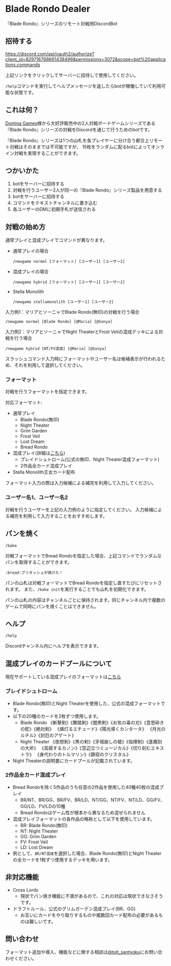 # Blade Rondo Dealer
『Blade Rondo』シリーズのリモート対戦用DiscordBot

## 招待する
https://discord.com/api/oauth2/authorize?client_id=829716768661438496&permissions=3072&scope=bot%20applications.commands

上記リンクをクリックしてサーバーに招待して使用してください。

`/help`コマンドを実行してヘルプメッセージを返したらbotが稼働していて利用可能な状態です。

## これは何？
[Domina Games](https://www.dominagames.com/)様から大好評販売中の2人対戦ボードゲームシリーズである
『Blade Rondo』シリーズの対戦をDiscordを通じて行うためのbotです。

『Blade Rondo』シリーズは1つの山札を各プレイヤーに分け合う都合上リモート対戦はそのままでは不可能ですが、
15枚をランダムに配るbotによってオンライン対戦を実現することができます。


## つかいかた
1. botをサーバーに招待する
1. 対戦を行うユーザー2人が同一の『Blade Rondo』シリーズ製品を用意する
1. botをサーバーに招待する
1. コマンドをテキストチャンネルに書き込む
1. 各ユーザーのDMに初期手札が送信される

## 対戦の始め方
通常プレイと混成プレイでコマンドが異なります。

- 通常プレイの場合
  ```
  /newgame normal [フォーマット] [ユーザー1] [ユーザー2]
  ```
- 混成プレイの場合
  ```
  /newgame hybrid [フォーマット] [ユーザー1] [ユーザー2]
  ```
- Stella Monolith
  ```
  /newgame stellamonolith [ユーザー1] [ユーザー2]
  ```

入力例1：マリアとソーニャでBlade Rondo(無印)の対戦を行う場合  
```
/newgame normal [Blade Rondo] [@Maria] [@Sonya]
```  
入力例2：マリアとソーニャでNight TheaterとFrost Veilの混成デッキによる対戦を行う場合  
```
/newgame hybrid [NT/FV混成] [@Maria] [@Sonya]
```  
スラッシュコマンド入力時にフォーマットやユーザー名は候補表示が行われるため、それを利用して選択してください。

### フォーマット
対戦を行うフォーマットを指定できます。

対応フォーマット: 
- 通常プレイ
  - Blade Rondo(無印)  
  - Night Theater  
  - Grim Garden  
  - Frost Veil  
  - Lost Dream  
  - Bread Rondo  
- 混成プレイ(詳細は[こちら](#混成プレイのカードプールについて))
  - ブレイドシュトローム(公式の無印、Night Theater混成フォーマット)  
  - 2作品全カード混成プレイ
- Stella Monolith王女カード配布

フォーマット入力の際は入力候補による補完を利用して入力してください。
    
### ユーザー名1、ユーザー名2
対戦を行うユーザーを上記の入力例のように指定してください。
入力候補による補完を利用して入力することをおすすめします。

## パンを焼く
```
/bake
```
対戦フォーマットでBread Rondoを指定した場合、上記コマンドでランダムなパンを取得することができます。
```
:bread:ブリオッシュが焼けた！
```
パンの山札は対戦フォーマットでBread Rondoを指定し直すたびにリセットされます。
また、`/bake init`を実行することでも山札を初期化できます。

パンの山札の内容はチャンネルごとに保持されます。同じチャンネル内で複数のゲームで同時にパンを焼くことはできません。

## ヘルプ
```
/help
```
Discordチャンネル内にヘルプを表示できます。

## 混成プレイのカードプールについて
現在サポートしている混成プレイのフォーマットは[こちら](#フォーマット)
### ブレイドシュトローム
- Blade Rondo(無印)とNight Theaterを使用した、公式の混成フォーマットです。
- 以下の20種のカードを2枚ずつ使用します。
  - Blade Rondo
      《斬撃剣》《舞踏剣》《闇黒剣》《お気の毒の刃》《意思砕きの鉈》《絶対剣》
      《燐灯るエチュード》《陽光導くカンタータ》
      《月光のルチル》《封厄のアゲート》
  - Night Theater
      《夜想剣》《黒の剣》《牙城崩しの槍》《指揮剣》《逢魔刻の大斧》
      《高揚するカノン》《窓辺立つミュージカル》《切り刻むエキストラ》
      《身代わりのトルマリン》《静寂のクリスタル》
- Night Theaterの説明書にカードプールが記載されています。

### 2作品全カード混成プレイ
- Bread Rondoを除く5作品のうち任意の2作品を使用した40種40枚の混成プレイ
  - BR/NT、BR/GG、BR/FV、BR/LD、NT/GG、NT/FV、NT/LD、GG/FV、GG/LD、FV/LDの10種
  - Bread Rondoはゲーム性が根本から異なるため混ぜられません
- 混成プレイフォーマットの各作品の略称として以下を使用しています。
  - BR: Blade Rondo(無印)
  - NT: Night Theater
  - GG: Grim Garden
  - FV: Frost Veil
  - LD: Lost Dream
- 例として、`BR/NT混成`を選択した場合、Blade Rondo(無印)とNight Theaterの全カードを1枚ずつ使用するデッキを用います。


## 非対応機能
- Cross Lords
  - 現状でパン焼き機能に不満があるので、これの対応は現状できなさそうです。
- ドラフトルール、公式のグリムガーデン混成プレイ(BR、GG)
  - お互いにカードをやり取りするものや複数回カード配布の必要があるものは難しいです。
## 問い合わせ
フォーマット追加や導入、機能などに関する相談は[@tolt_santyoku](https://twitter.com/tolt_santyoku)にお問い合わせください。